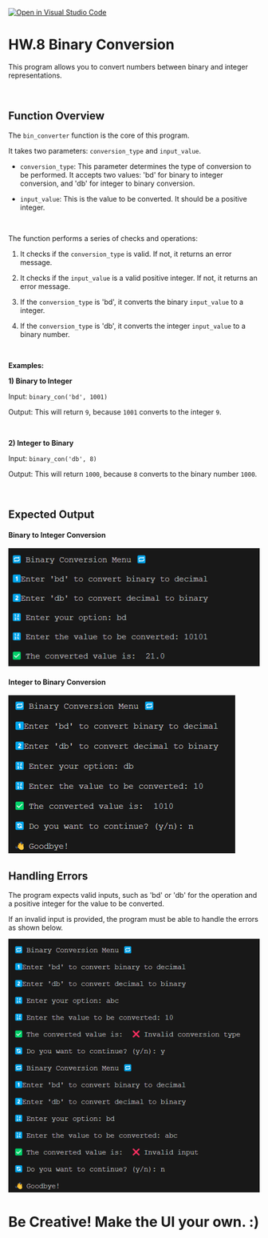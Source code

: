 [![Open in Visual Studio Code](https://classroom.github.com/assets/open-in-vscode-718a45dd9cf7e7f842a935f5ebbe5719a5e09af4491e668f4dbf3b35d5cca122.svg)](https://classroom.github.com/online_ide?assignment_repo_id=14450760&assignment_repo_type=AssignmentRepo)
# HW.8 Binary Conversion

This program allows you to convert numbers between binary and integer representations. 

<br>


## Function Overview

The `bin_converter` function is the core of this program. 

It takes two parameters: `conversion_type` and `input_value`.

- `conversion_type`: This parameter determines the type of conversion to be performed. It accepts two values: 'bd' for binary to integer conversion, and 'db' for integer to binary conversion.

- `input_value`: This is the value to be converted. It should be a positive integer.

<br>

The function performs a series of checks and operations:

1. It checks if the `conversion_type` is valid. If not, it returns an error message.

2. It checks if the `input_value` is a valid positive integer. If not, it returns an error message.

3. If the `conversion_type` is 'bd', it converts the binary `input_value` to a integer.

4. If the `conversion_type` is 'db', it converts the integer `input_value` to a binary number.

<br>

**Examples:**

**1) Binary to Integer**

Input: `binary_con('bd', 1001)` 

Output: This will return `9`, because `1001` converts to the integer `9`.

<br>

**2) Integer to Binary**

Input: `binary_con('db', 8)` 

Output: This will return `1000`, because `8` converts to the binary number `1000`.

<br>

## Expected Output

#### Binary to Integer Conversion
![bin-to-num](resources/valid-1.png)

#### Integer to Binary Conversion

![num-to-bin](resources/valid-2.png)


## Handling Errors

The program expects valid inputs, such as 'bd' or 'db' for the operation and a positive integer for the value to be converted. 

If an invalid input is provided, the program must be able to handle the errors as shown below.

![invalid-output](resources/invalid.png)


# Be Creative! Make the UI your own. :)
